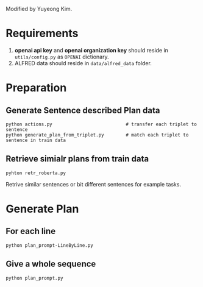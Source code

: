 Modified by Yuyeong Kim.

# Requirements
1. **openai api key** and **openai organization key** should reside in `utils/config.py` as `OPENAI` dictionary.
2. ALFRED data should reside in `data/alfred_data` folder.

# Preparation
## Generate Sentence described Plan data
~~~
python actions.py                           # transfer each triplet to sentence
python generate_plan_from_triplet.py        # match each triplet to sentence in train data
~~~

## Retrieve simialr plans from train data
~~~
pyhton retr_roberta.py
~~~
Retrive similar sentences or bit different sentences for example tasks.

# Generate Plan
## For each line
~~~
python plan_prompt-LineByLine.py
~~~
## Give a whole sequence
~~~
python plan_prompt.py
~~~